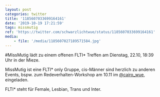 ```yaml
---
layout: post
categories: twitter
title: '1185607033699164161'
date: '2019-10-19 17:21:59'
tags: missmutig
ref: 'https://twitter.com/schwarzlichtwue/status/1185607033699164161'
media:
    - file: '/media/1185607027189571584.jpg'
---
```

#MissMutig lädt zu einem offenen FLTI\* Treffen am Dienstag, 22.10, 18:39 Uhr in der Mieze.

MissMutig ist eine FLTI\* only Gruppe, cis-Männer sind herzlich zu anderen Events, bspw. zum Redeverhalten-Workshop am 10.11 im [@cairo_wue](https://twitter.com/cairo_wue), eingeladen.  


FLTI\* steht für Female, Lesbian, Trans und Inter. 

